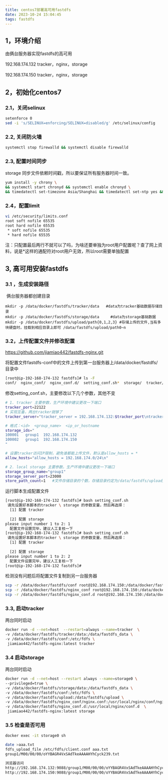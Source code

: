 ```yaml
---
title: centos7部署高可用fastdfs
date: 2023-10-24 15:04:45
tags: fastdfs
---
```


## 1，环境介绍

由俩台服务器实现fastdfs的高可用

192.168.174.132     tracker，nginx，storage

192.168.174.150     tracker，nginx，storage

## 2，初始化centos7

### 2.1，关闭selinux

```bash
setenforce 0
sed -i 's/SELINUX=enforcing/SELINUX=disabled/g' /etc/selinux/config
```

### 2.2,  关闭防火墙

```bash
systemctl stop firewalld && systemctl disable firewalld 
```

### 2.3,  配置时间同步

storage 同步文件依赖时间戳，所以要保证所有服务器时间一致。

```bash
yum install -y chrony \
&& systemctl start chronyd && systemctl enable chronyd \
&& timedatectl set-timezone Asia/Shanghai && timedatectl set-ntp yes &&timedatectl set-local-rtc 0
```

### 2.4，配置limit

```bash
vi /etc/security/limits.conf
root soft nofile 65535
root hard nofile 65535
 * soft nofile 65535
 * hard nofile 65535

```

注：只配置最后两行不就可以了吗，为啥还要单独为root用户配置呢？查了网上资料，说是*这样的通配符对root用户无效，所以root需要单独配置

## 3, 高可用安装fastdfs

### 3.1 ，生成安装路径

​    俩台服务器都创建目录

```
mkdir -p /data/docker/fastdfs/tracker/data   #data为tracker基础数据存储目录
mkdir -p /data/docker/fastdfs/storage/data     #data为storage基础数据
mkdir -p /data/docker/fastdfs/upload/path{0,1,2,3} #存储上传的文件,当有多块硬盘时，挂载到相应目录上即可 /data/fastdfs/upload/path0~n

```

### 3.2，上传配置文件并修改配置

https://github.com/jiamiao442/fastdfs-nginx.git

将配置文件fastdfs-conf中的文件上传到第一台服务器上/data/docker/fastdfs/ 目录中

```bash
[root@ip-192-168-174-132 fastdfs]# ls -F
conf/  nginx_conf/  nginx_conf.d/  setting_conf.sh*  storage/  tracker/  upload/
```

修改setting_conf.sh，主要修改以下几个参数，其他不变

```bash
# 1. tracker 主要参数，生产环境中建议更改一下端口
tracker_port=22122
# 实现互备，两台tracker就够了
tracker_server="tracker_server = 192.168.174.132:$tracker_port\ntracker_server = 192.168.174.150:$tracker_port"

# 格式：<id>  <group_name>  <ip_or_hostname
storage_ids="
100001   group1  192.168.174.132
100002   group1  192.168.174.150
"

# 设置tracker访问IP限制，避免谁都能上传文件，默认是allow_hosts = *
allow_hosts="allow_hosts = 192.168.174.0/24\n"

# 2. local storage 主要参数，生产环境中建议更改一下端口
storage_group_name="group1"
storage_server_port=23000
store_path_count=1   #文件存储目录的个数，存储目录约定为/data/fastdfs/upload/path0~n

```

运行脚本生成配置文件

```bash
[root@ip-192-168-174-132 fastdfs]# bash setting_conf.sh 
 请先设置好本脚本的tracker \ storage 的参数变量，然后再选择：
  [1] 配置 tracker
  
  [2] 配置 storage
please input number 1 to 2: 1
  配置文件设置完毕，建议人工复核一下
[root@ip-192-168-174-132 fastdfs]# bash setting_conf.sh
 请先设置好本脚本的tracker \ storage 的参数变量，然后再选择：
  [1] 配置 tracker
  
  [2] 配置 storage
please input number 1 to 2: 2
  配置文件设置完毕，建议人工复核一下
[root@ip-192-168-174-132 fastdfs]# 


```

检测没有问题后将配置文件复制到另一台服务器

```bash
scp -r /data/docker/fastdfs/conf root@192.168.174.150:/data/docker/fastdfs/
scp -r /data/docker/fastdfs/nginx_conf root@192.168.174.150:/data/docker/fastdfs/
scp -r /data/docker/fastdfs/nginx_conf.d root@192.168.174.150:/data/docker/fastdfs/
```

### 3.3, 启动tracker

  两台同时启动

```bash
docker run -d --net=host  --restart=always --name=tracker  \
-v /data/docker/fastdfs/tracker/data:/data/fastdfs_data \
-v /data/docker/fastdfs/conf:/etc/fdfs \
 jiamiao442/fastdfs-nginx:latest tracker
```

### 3.4 启动storage

 两台同时启动

```bash
docker run -d --net=host --restart always --name=storage0 \
--privileged=true \
-v /data/docker/fastdfs/storage/data:/data/fastdfs_data \
-v /data/docker/fastdfs/conf:/etc/fdfs \
-v /data/docker/fastdfs/upload:/data/fastdfs/upload \
-v /data/docker/fastdfs/nginx_conf/nginx.conf:/usr/local/nginx/conf/nginx.conf  \
-v /data/docker/fastdfs/nginx_conf.d:/usr/local/nginx/conf.d  \
 jiamiao442/fastdfs-nginx:latest storage
```

### 3.5 检查是否可用

```bash
docker exec -it storage0 sh

date >aaa.txt
fdfs_upload_file /etc/fdfs/client.conf aaa.txt 
group1/M00/00/00/oYYBAGR4VxSAdTkeAAAAHYhCyck239.txt 

浏览器访问
http://192.168.174.132:9088/group1/M00/00/00/oYYBAGR4VxSAdTkeAAAAHYhCyck239.txt  
http://192.168.174.150:9088/group1/M00/00/00/oYYBAGR4VxSAdTkeAAAAHYhCyck239.txt  
```



